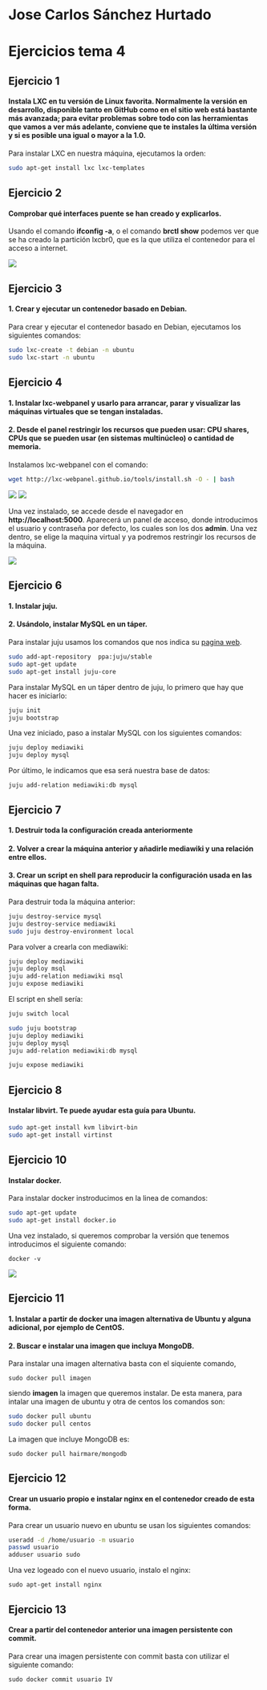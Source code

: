 # Jose Carlos Sánchez Hurtado

# Ejercicios tema 4

## Ejercicio 1

#### Instala LXC en tu versión de Linux favorita. Normalmente la versión en desarrollo, disponible tanto en GitHub como en el sitio web está bastante más avanzada; para evitar problemas sobre todo con las herramientas que vamos a ver más adelante, conviene que te instales la última versión y si es posible una igual o mayor a la 1.0.

Para instalar LXC en nuestra máquina, ejecutamos la orden:

```sh
sudo apt-get install lxc lxc-templates
```


## Ejercicio 2

#### Comprobar qué interfaces puente se han creado y explicarlos.

Usando el comando **ifconfig -a**, o el comando **brctl show** podemos ver que se ha creado la partición lxcbr0, que es la que utiliza el contenedor para el acceso a internet.

![](http://fotos.subefotos.com/40a936fcd8d754f13dab64723ed5f28bo.png)


## Ejercicio 3

#### 1. Crear y ejecutar un contenedor basado en Debian.

Para crear y ejecutar el contenedor basado en Debian, ejecutamos los siguientes comandos:

```sh
sudo lxc-create -t debian -n ubuntu
sudo lxc-start -n ubuntu
```


## Ejercicio 4

#### 1. Instalar lxc-webpanel y usarlo para arrancar, parar y visualizar las máquinas virtuales que se tengan instaladas.

#### 2. Desde el panel restringir los recursos que pueden usar: CPU shares, CPUs que se pueden usar (en sistemas multinúcleo) o cantidad de memoria.

Instalamos lxc-webpanel con el comando:

```sh
wget http://lxc-webpanel.github.io/tools/install.sh -O - | bash
```

![](http://fotos.subefotos.com/173a6979ebb1dbafbeeb1c95c364a970o.png)
![](http://fotos.subefotos.com/8a2d8d603f47b845d9a762191e36ca98o.png)

Una vez instalado, se accede desde el navegador en **http://localhost:5000**. Aparecerá un panel de acceso, donde introducimos el usuario y contraseña por defecto, los cuales son los dos **admin**. Una vez dentro, se elige la maquina virtual y ya podremos restringir los recursos de la máquina.

![](http://fotos.subefotos.com/a4feae8c7fe317c50154263c996d036ao.png)


## Ejercicio 6

#### 1. Instalar juju.

#### 2. Usándolo, instalar MySQL en un táper. 

Para instalar juju usamos los comandos que nos indica su [pagina web](https://jujucharms.com/get-started).

```sh
sudo add-apt-repository  ppa:juju/stable
sudo apt-get update
sudo apt-get install juju-core
```


Para instalar MySQL en un táper dentro de juju, lo primero que hay que hacer es iniciarlo:

```sh
juju init
juju bootstrap
```

Una vez iniciado, paso a instalar MySQL con los siguientes comandos:

```sh
juju deploy mediawiki
juju deploy mysql
```

Por último, le indicamos que esa será nuestra base de datos:

`juju add-relation mediawiki:db mysql`


## Ejercicio 7

#### 1. Destruir toda la configuración creada anteriormente

#### 2. Volver a crear la máquina anterior y añadirle mediawiki y una relación entre ellos.

#### 3. Crear un script en shell para reproducir la configuración usada en las máquinas que hagan falta.

Para destruir toda la máquina anterior:

```sh
juju destroy-service mysql 
juju destroy-service mediawiki
sudo juju destroy-environment local
```

Para volver a crearla con mediawiki:

```sh
juju deploy mediawiki 
juju deploy msql
juju add-relation mediawiki msql 
juju expose mediawiki
```

El script en shell sería:

```sh
juju switch local

sudo juju bootstrap
juju deploy mediawiki
juju deploy mysql
juju add-relation mediawiki:db mysql

juju expose mediawiki
```


## Ejercicio 8

#### Instalar libvirt. Te puede ayudar esta guía para Ubuntu. 

```sh
sudo apt-get install kvm libvirt-bin
sudo apt-get install virtinst
```


## Ejercicio 10

#### Instalar docker.

Para instalar docker instroducimos en la linea de comandos:

```sh
sudo apt-get update
sudo apt-get install docker.io
```

Una vez instalado, si queremos comprobar la versión que tenemos introducimos el siguiente comando:

`docker -v`

![](http://fotos.subefotos.com/92e20968f28092a7196658272007fdd9o.png)


## Ejercicio 11

#### 1. Instalar a partir de docker una imagen alternativa de Ubuntu y alguna adicional, por ejemplo de CentOS.

#### 2. Buscar e instalar una imagen que incluya MongoDB.

Para instalar una imagen alternativa basta con el siquiente comando,

`sudo docker pull imagen`

siendo **imagen** la imagen que queremos instalar. De esta manera, para intalar una imagen de ubuntu y otra de centos los comandos son:

```sh
sudo docker pull ubuntu
sudo docker pull centos
```

La imagen que incluye MongoDB es:

`sudo docker pull hairmare/mongodb`


## Ejercicio 12

#### Crear un usuario propio e instalar nginx en el contenedor creado de esta forma.

Para crear un usuario nuevo en ubuntu se usan los siguientes comandos:

```sh
useradd -d /home/usuario -m usuario
passwd usuario
adduser usuario sudo
```

Una vez logeado con el nuevo usuario, instalo el nginx:

`sudo apt-get install nginx`


## Ejercicio 13

#### Crear a partir del contenedor anterior una imagen persistente con commit. 

Para crear una imagen persistente con commit basta con utilizar el siguiente comando:

`sudo docker commit usuario IV`